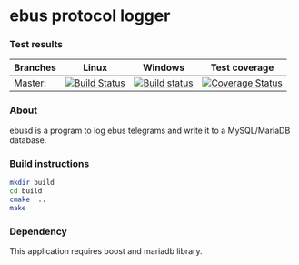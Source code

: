 # ebus protocol logger

### Test results

Branches  | Linux | Windows | Test coverage |
----------|-------|---------|---------------|
Master:   | [![Build Status](https://travis-ci.org/m7b/ebusd.svg?branch=master)](https://travis-ci.org/m7b/ebusd) | [![Build status](https://ci.appveyor.com/api/projects/status/0ct4tlnm6rkxava0?svg=true)](https://ci.appveyor.com/project/m7b/ebusd) | [![Coverage Status](https://coveralls.io/repos/github/m7b/ebusd/badge.svg)](https://coveralls.io/github/m7b/ebusd) |

### About

ebusd is a program to log ebus telegrams and write it to a MySQL/MariaDB database.

### Build instructions

```bash
mkdir build
cd build
cmake  ..
make
```

### Dependency

This application requires boost and mariadb library.